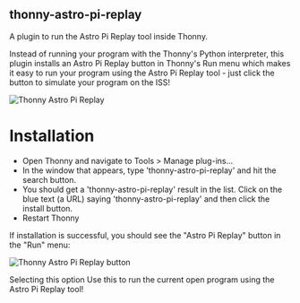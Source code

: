 thonny-astro-pi-replay
----------------------

A plugin to run the Astro Pi Replay tool inside Thonny.

Instead of running your program with the Thonny's Python interpreter, this plugin installs an Astro Pi Replay button in Thonny's Run menu which makes it easy to run your program using the Astro Pi Replay tool - just click the button to simulate your program on the ISS!

![Thonny Astro Pi Replay](docs/1a.png)

# Installation

* Open Thonny and navigate to Tools > Manage plug-ins...
* In the window that appears, type 'thonny-astro-pi-replay' and hit the search button.
* You should get a 'thonny-astro-pi-replay' result in the list. Click on the blue text (a URL) saying 'thonny-astro-pi-replay' and then click the install button.
* Restart Thonny

If installation is successful, you should see the "Astro Pi Replay" button in the "Run" menu:

![Thonny Astro Pi Replay button](docs/2a.png)

Selecting this option Use this to run the current open program using the Astro Pi Replay tool!
